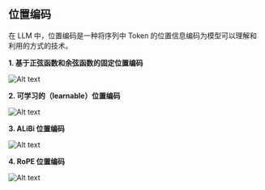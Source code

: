 ## 位置编码

在 LLM 中，位置编码是一种将序列中 Token 的位置信息编码为模型可以理解和利用的方式的技术。

**1. 基于正弦函数和余弦函数的固定位置编码**

![Alt text](sin_pc.png)

**2. 可学习的（learnable）位置编码**

![Alt text](learn_pc.png)

**3. ALiBi 位置编码**

![Alt text](alibi_pc.png)

**4. RoPE 位置编码**

![Alt text](rope_pc.png)